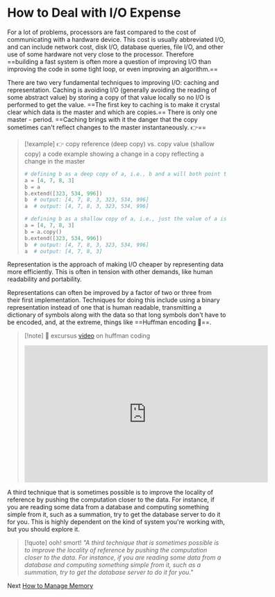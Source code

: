 # How to Deal with I/O Expense
[//]: # (Version:1.0.0)
For a lot of problems, processors are fast compared to the cost of communicating with a hardware device. This cost is usually abbreviated I/O, and can include network cost, disk I/O, database queries, file I/O, and other use of some hardware not very close to the processor. Therefore ==building a fast system is often more a question of improving I/O than improving the code in some tight loop, or even improving an algorithm.==

There are two very fundamental techniques to improving I/O: caching and representation. Caching is avoiding I/O (generally avoiding the reading of some abstract value) by storing a copy of that value locally so no I/O is performed to get the value. ==The first key to caching is to make it crystal clear which data is the master and which are copies.== There is only one master - period. ==Caching brings with it the danger that the copy sometimes can't reflect changes to the master instantaneously. 👉==

> [!example] 👉 copy reference (deep copy) vs. copy value (shallow copy)
> a code example showing a change in a copy reflecting a change in the master
> ```python
> # defining b as a deep copy of a, i.e., b and a will both point to the same list object, so a change in b will mean the same change in a
> a = [4, 7, 8, 3]
> b = a
> b.extend([323, 534, 996])
> b  # output: [4, 7, 8, 3, 323, 534, 996]
> a  # output: [4, 7, 8, 3, 323, 534, 996]
> 
> # defining b as a shallow copy of a, i.e., just the value of a is assigned to b; the two variables point to two distinct list objects
> a = [4, 7, 8, 3]
> b = a.copy()
> b.extend([323, 534, 996])
> b  # output: [4, 7, 8, 3, 323, 534, 996]
> a  # output: [4, 7, 8, 3]
> ```

Representation is the approach of making I/O cheaper by representing data more efficiently. This is often in tension with other demands, like human readability and portability.

Representations can often be improved by a factor of two or three from their first implementation. Techniques for doing this include using a binary representation instead of one that is human readable, transmitting a dictionary of symbols along with the data so that long symbols don't have to be encoded, and, at the extreme, things like ==Huffman encoding 🧬==.

> [!note] 🧬 excursus
> [video](https://youtu.be/JsTptu56GM8) on huffman coding
> <iframe width="560" height="315" src="https://www.youtube.com/embed/JsTptu56GM8?si=rholZkri9_IayyLM" title="YouTube video player" frameborder="0" allow="accelerometer; autoplay; clipboard-write; encrypted-media; gyroscope; picture-in-picture; web-share" referrerpolicy="strict-origin-when-cross-origin" allowfullscreen></iframe>

A third technique that is sometimes possible is to improve the locality of reference by pushing the computation closer to the data. For instance, if you are reading some data from a database and computing something simple from it, such as a summation, try to get the database server to do it for you. This is highly dependent on the kind of system you're working with, but you should explore it.

> [!quote] ooh! smort!
> *"A third technique that is sometimes possible is to improve the locality of reference by pushing the computation closer to the data. For instance, if you are reading some data from a database and computing something simple from it, such as a summation, try to get the database server to do it for you."*

Next [How to Manage Memory](09-How-to-Manage-Memory.md)